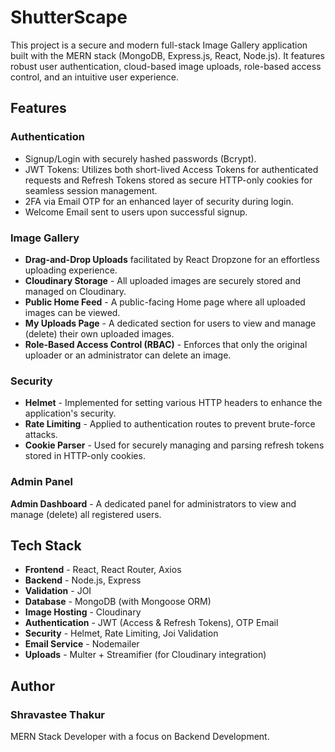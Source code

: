 # ShutterScape
This project is a secure and modern full-stack Image Gallery application built with the MERN stack (MongoDB, Express.js, React, Node.js). It features robust user authentication, cloud-based image uploads, role-based access control, and an intuitive user experience.
## Features
### Authentication
- Signup/Login with securely hashed passwords (Bcrypt).
- JWT Tokens: Utilizes both short-lived Access Tokens for authenticated requests and Refresh Tokens stored as secure HTTP-only cookies for seamless session management.
- 2FA via Email OTP for an enhanced layer of security during login.
- Welcome Email sent to users upon successful signup.
### Image Gallery
- **Drag-and-Drop Uploads** facilitated by React Dropzone for an effortless uploading experience.
- **Cloudinary Storage** - All uploaded images are securely stored and managed on Cloudinary.
- **Public Home Feed** - A public-facing Home page where all uploaded images can be viewed.
- **My Uploads Page** - A dedicated section for users to view and manage (delete) their own uploaded images.
- **Role-Based Access Control (RBAC)** - Enforces that only the original uploader or an administrator can delete an image.
### Security
- **Helmet** - Implemented for setting various HTTP headers to enhance the application's security.
- **Rate Limiting** - Applied to authentication routes to prevent brute-force attacks.
- **Cookie Parser** - Used for securely managing and parsing refresh tokens stored in HTTP-only cookies.
### Admin Panel
**Admin Dashboard** - A dedicated panel for administrators to view and manage (delete) all registered users.
## Tech Stack
- **Frontend**	- React, React Router, Axios
- **Backend** - Node.js, Express
- **Validation** - JOI
- **Database** -	MongoDB (with Mongoose ORM)
- **Image Hosting** -	Cloudinary
- **Authentication** - JWT (Access & Refresh Tokens), OTP Email
- **Security** -	Helmet, Rate Limiting, Joi Validation
- **Email Service** -	Nodemailer
- **Uploads** -	Multer + Streamifier (for Cloudinary integration)
## Author
### Shravastee Thakur
MERN Stack Developer with a focus on Backend Development.
